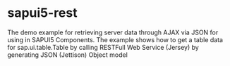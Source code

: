 sapui5-rest
===========
The demo example for retrieving server data through AJAX via JSON for using in SAPUI5 Components.
The example shows how to get a table data for sap.ui.table.Table by calling RESTFull Web Service (Jersey)
by generating JSON (Jettison) Object model